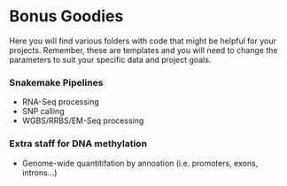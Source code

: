 # Bonus Goodies

Here you will find various folders with code that might be helpful for your projects. Remember, these are templates and you will need to change the parameters to suit your specific data and project goals.

### Snakemake Pipelines
* RNA-Seq processing
* SNP calling
* WGBS/RRBS/EM-Seq processing

### Extra staff for DNA methylation
* Genome-wide quantitifation by annoation (i.e. promoters, exons, introns...)

